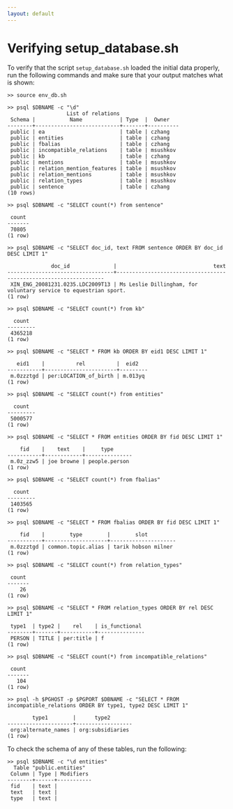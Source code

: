 ```yaml
---
layout: default
---
```


Verifying setup_database.sh
====

To verify that the script `setup_database.sh` loaded the initial data properly, run the following commands and make sure that your output matches what is shown:

    >> source env_db.sh

    >> psql $DBNAME -c "\d"
                       List of relations
     Schema |           Name            | Type  |  Owner   
    --------+---------------------------+-------+----------
     public | ea                        | table | czhang
     public | entities                  | table | czhang
     public | fbalias                   | table | czhang
     public | incompatible_relations    | table | msushkov
     public | kb                        | table | czhang
     public | mentions                  | table | msushkov
     public | relation_mention_features | table | msushkov
     public | relation_mentions         | table | msushkov
     public | relation_types            | table | msushkov
     public | sentence                  | table | czhang
    (10 rows)
        
    >> psql $DBNAME -c "SELECT count(*) from sentence"

     count 
    -------
     70805
    (1 row)

    >> psql $DBNAME -c "SELECT doc_id, text FROM sentence ORDER BY doc_id DESC LIMIT 1"

                  doc_id              |                               text                               
    ----------------------------------+------------------------------------------------------------------
     XIN_ENG_20081231.0235.LDC2009T13 | Ms Leslie Dillingham, for voluntary service to equestrian sport. 
    (1 row)

    >> psql $DBNAME -c "SELECT count(*) from kb"
        
      count  
    ---------
     4365218
    (1 row)

    >> psql $DBNAME -c "SELECT * FROM kb ORDER BY eid1 DESC LIMIT 1"
    
       eid1    |          rel          |  eid2   
    -----------+-----------------------+---------
     m.0zzztgd | per:LOCATION_of_birth | m.013yq
    (1 row)
        
    >> psql $DBNAME -c "SELECT count(*) from entities"

      count  
    ---------
     5000577
    (1 row)

    >> psql $DBNAME -c "SELECT * FROM entities ORDER BY fid DESC LIMIT 1"
    
        fid    |    text    |     type      
    -----------+------------+---------------
     m.0z_zzw5 | joe browne | people.person
    (1 row)

    >> psql $DBNAME -c "SELECT count(*) from fbalias"

      count  
    ---------
     1403565
    (1 row)

    >> psql $DBNAME -c "SELECT * FROM fbalias ORDER BY fid DESC LIMIT 1"

        fid    |        type        |        slot         
    -----------+--------------------+---------------------
     m.0zzztgd | common.topic.alias | tarik hobson milner
    (1 row)    

    >> psql $DBNAME -c "SELECT count(*) from relation_types"

     count 
    -------
        26
    (1 row)

    >> psql $DBNAME -c "SELECT * FROM relation_types ORDER BY rel DESC LIMIT 1"
    
     type1  | type2 |    rel    | is_functional 
    --------+-------+-----------+---------------
     PERSON | TITLE | per:title | f
    (1 row)

    >> psql $DBNAME -c "SELECT count(*) from incompatible_relations"

     count 
    -------
       104
    (1 row)

    >> psql -h $PGHOST -p $PGPORT $DBNAME -c "SELECT * FROM incompatible_relations ORDER BY type1, type2 DESC LIMIT 1"

            type1        |      type2       
    ---------------------+------------------
     org:alternate_names | org:subsidiaries
    (1 row)

To check the schema of any of these tables, run the following:

    >> psql $DBNAME -c "\d entities"
      Table "public.entities"
     Column | Type | Modifiers 
    --------+------+-----------
     fid    | text | 
     text   | text | 
     type   | text | 